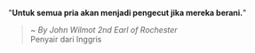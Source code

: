 "**Untuk semua pria akan menjadi pengecut jika mereka berani.**"

> ~ _By John Wilmot 2nd Earl of Rochester_  
Penyair dari Inggris
